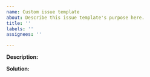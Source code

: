 ```yaml
---
name: Custom issue template
about: Describe this issue template's purpose here.
title: ''
labels: ''
assignees: ''

---
```


**Description:**

**Solution:**
